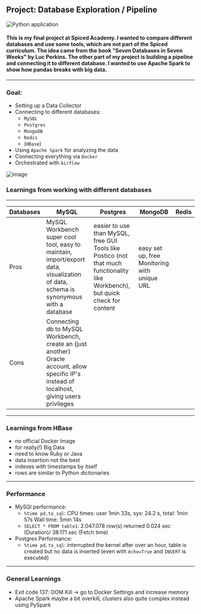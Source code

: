 ## Project: Database Exploration / Pipeline

![Python application](https://github.com/fe-bern/db_exploration/workflows/Python%20application/badge.svg)

#### This is my final project at Spiced Academy. I wanted to compare different databases and use some tools, which are not part of the Spiced curriculum. The idea came from the book "Seven Databases in Seven Weeks" by Luc Perkins. The other part of my project is building a pipeline and connecting it to different database. I wanted to use Apache Spark to show how pandas breaks with big data.
---
### Goal:
* Setting up a Data Collector
* Connecting to different databases:
  * `MySQL`
  * `Postgres`
  * `MongoDB`
  * `Redis`
  * (`HBase`)
* Using `Apache Spark` for analyzing the data
* Connecting everything via `Docker`
* Orchestrated with `Airflow`

![image](https://github.com/fe-bern/db_exploration/blob/master/img/architecture_new.png?raw=true)


### Learnings from working with different databases
----

| Databases  |  MySQL |  Postgres | MongoDB  | Redis  |
|---|---|---|---|---|
| Pros  | MySQL Workbench super cool tool, easy to maintain, import/export data, visualization of data, schema is synonymous with a database  | easier to use than MySQL, free GUI Tools like Postico (not that much functionality like Workbench), but quick check for content  | easy set up, free Monitoring with unique URL |   |
| Cons  | Connecting db to MySQL Workbench, create an (just another) Oracle account, allow specific IP's instead of localhost, giving users privileges  |   |   |   |


---
### Learnings from HBase
* no official Docker Image
* for really(!) Big Data
* need to know Ruby or Java
* data insertion not the best
* indexes with timestamps by itself
* rows are similar to Python dictionaries

---
### Performance
* MySQl performance:
  * `%time pd.to_sql`: CPU times: user 1min 33s, sys: 24.2 s, total: 1min 57s Wall time: 5min 14s
  * `SELECT * FROM table1`: 2.047.078 row(s) returned	0.024 sec (Duration)/ 38.171 sec (Fetch time)
* Postgres Performance:
  * `%time pd.to_sql`: interrupted the kernel after over an hour, table is created but no data is inserted (even with `ècho=True` and `INSERT` is executed)

---
### General Learnings
* Exit code 137: OOM Kill -> go to Docker Settings and increase memory
* Apache Spark maybe a bit overkill, clusters also quite complex instead using PySpark
